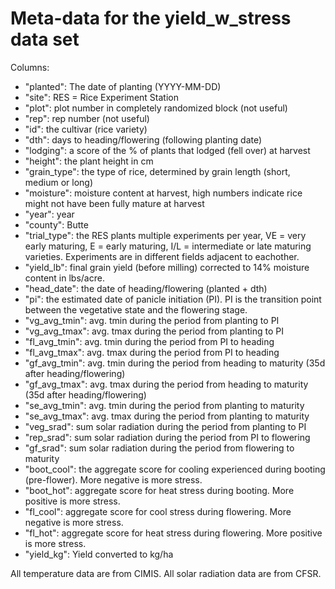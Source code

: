 # Meta-data for the yield_w_stress data set

Columns:

  + "planted": The date of planting (YYYY-MM-DD)
  + "site": RES = Rice Experiment Station
  + "plot": plot number in completely randomized block (not useful)
  + "rep": rep number (not useful)
  + "id": the cultivar (rice variety)
  + "dth": days to heading/flowering (following planting date)
  + "lodging": a score of the % of plants that lodged (fell over) at harvest
  + "height": the plant height in cm
  + "grain_type": the type of rice, determined by grain length (short,
    medium or long)
  + "moisture": moisture content at harvest, high numbers indicate
    rice might not have been fully mature at harvest
  + "year": year
  + "county": Butte
  + "trial_type": the RES plants multiple experiments per year, VE =
    very early maturing, E = early maturing, I/L = intermediate or
    late maturing varieties. Experiments are in different fields
    adjacent to eachother.
  + "yield_lb": final grain yield (before milling) corrected to 14%
    moisture content in lbs/acre.
  + "head_date": the date of heading/flowering (planted + dth)
  + "pi": the estimated date of panicle initiation (PI). PI is the
    transition point between the vegetative state and the flowering stage.
  + "vg_avg_tmin": avg. tmin during the period from planting to PI
  + "vg_avg_tmax": avg. tmax during the period from planting to PI
  + "fl_avg_tmin": avg. tmin during the period from PI to heading
  + "fl_avg_tmax": avg. tmax during the period from PI to heading
  + "gf_avg_tmin": avg. tmin during the period from heading to
    maturity (35d after heading/flowering)
  + "gf_avg_tmax": avg. tmax during the period from heading to
    maturity (35d after heading/flowering)
  + "se_avg_tmin": avg. tmin during the period from planting to maturity
  + "se_avg_tmax": avg. tmax during the period from planting to maturity
  + "veg_srad": sum solar radiation during the period from planting to PI
  + "rep_srad": sum solar radiation during the period from PI to flowering
  + "gf_srad": sum solar radiation during the period from flowering to
    maturity
  + "boot_cool": the aggregate score for cooling experienced during
  booting (pre-flower). More negative is more stress.
  + "boot_hot": aggregate score for heat stress during booting. More
  positive is more stress.
  + "fl_cool": aggregate score for cool stress during flowering. More
  negative is more stress.
  + "fl_hot": aggregate score for heat stress during flowering. More
  positive is more stress.
  + "yield_kg": Yield converted to kg/ha
   
  
All temperature data are from CIMIS. All solar radiation data are from CFSR.
